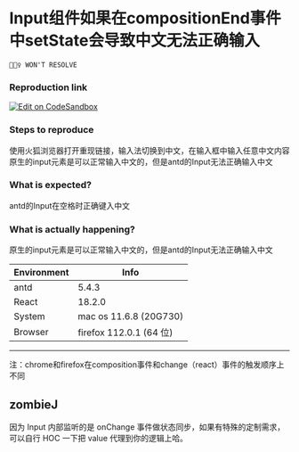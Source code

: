 # Input组件如果在compositionEnd事件中setState会导致中文无法正确输入

`🙅🏻‍♀️ WON'T RESOLVE`

### Reproduction link

[![Edit on CodeSandbox](https://codesandbox.io/static/img/play-codesandbox.svg)](https://codesandbox.io/s/test-composition-event-forked-42rsoz?file=/src/HelloWorld.jsx)

### Steps to reproduce

使用火狐浏览器打开重现链接，输入法切换到中文，在输入框中输入任意中文内容
原生的input元素是可以正常输入中文的，但是antd的Input无法正确输入中文

### What is expected?

antd的Input在空格时正确键入中文

### What is actually happening?

原生的input元素是可以正常输入中文的，但是antd的Input无法正确输入中文

| Environment | Info                    |
| ----------- | ----------------------- |
| antd        | 5.4.3                   |
| React       | 18.2.0                  |
| System      | mac os 11.6.8 (20G730)  |
| Browser     | firefox 112.0.1 (64 位) |

---

注：chrome和firefox在composition事件和change（react）事件的触发顺序上不同

<!-- generated by ant-design-issue-helper. DO NOT REMOVE -->

## zombieJ

因为 Input 内部监听的是 onChange 事件做状态同步，如果有特殊的定制需求，可以自行 HOC 一下把 value 代理到你的逻辑上哈。
